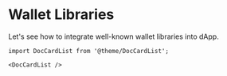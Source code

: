 # Wallet Libraries

Let's see how to integrate well-known wallet libraries into dApp.

```mdx-code-block
import DocCardList from '@theme/DocCardList';

<DocCardList />
```